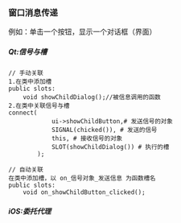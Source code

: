 ### 窗口消息传递

例如：单击一个按钮，显示一个对话框（界面）

##### Qt:信号与槽
```
// 手动关联
1.在类中添加槽
public slots:
	void showChildDialog();//被信息调用的函数
2.在类中关联信号与槽
connect(
			ui->showChildButton,# 发送信号的对象
			SIGNAL(chicked()), # 发送的信号
			this, # 接收信号的对象
			SLOT(showChildDialog()) # 执行的槽
		);

// 自动关联
在类中添加槽，以 on_信号对象_发送信息 为函数槽名
public slots:
	void on_showChildButton_clicked();
```


##### iOS:委托代理